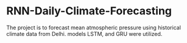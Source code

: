 # RNN-Daily-Climate-Forecasting
The project is to forecast mean atmospheric pressure using historical climate data from Delhi. models LSTM, and GRU were utilized.
